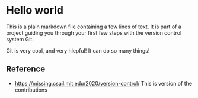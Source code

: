 # Hello world

This is a plain markdown file containing a few lines
of text. It is part of a project guiding you through your
first few steps with the version control system Git.

Git is very cool, and very hlepful! It can do so many things!

## Reference

- https://missing.csail.mit.edu/2020/version-control/
This is version of the contributions
